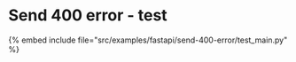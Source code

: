 # Send 400 error - test

{% embed include file="src/examples/fastapi/send-400-error/test_main.py" %}



